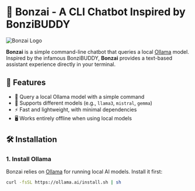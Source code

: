 # 🌿 Bonzai - A CLI Chatbot Inspired by BonziBUDDY

![Bonzai Logo](https://images.gamebanana.com/img/ico/sprays/75760a.png)

**Bonzai** is a simple command-line chatbot that queries a local [Ollama](https://ollama.ai) model. Inspired by the infamous BonziBUDDY, **Bonzai** provides a text-based assistant experience directly in your terminal.

## 🌟 Features
- 💬 Query a local Ollama model with a simple command
- 📝 Supports different models (e.g., `llama3`, `mistral`, `gemma`)
- ⚡ Fast and lightweight, with minimal dependencies
- 🖥️ Works entirely offline when using local models

## 🛠 Installation
### **1. Install Ollama**
Bonzai relies on [Ollama](https://ollama.ai) for running local AI models. Install it first:

```sh
curl -fsSL https://ollama.ai/install.sh | sh

